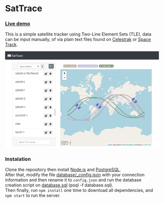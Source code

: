 # SatTrace
### [Live demo](https://jbatistareis.github.io/sattrace/)
This is a simple satellite tracker using Two-Line Element Sets (TLE), data can be input manually, of via plain text files found on [Celestrak](https://www.celestrak.com/) or [Space Track](https://www.space-track.org/).  

![SatTrace](screenshots/main.jpg)

### Instalation
Clone the repository then install [Node.js](https://nodejs.org/) and [PostgreSQL](https://www.postgresql.org/).  
After that, modify the file [database/_config.json](database/_config.json) with your connection information and then rename it to `config.json` and run the database creation script on [database.sql](database.sql) (psql -f database.sql).  
Then finally, run `npm install` one time to download all dependencies, and `npm start` to run the server.
